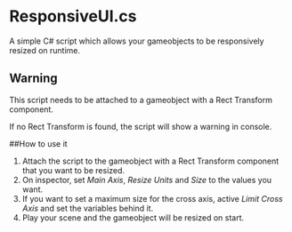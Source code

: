 # ResponsiveUI.cs
A simple C# script which allows your gameobjects to be responsively resized on runtime.

## Warning
This script needs to be attached to a gameobject with a Rect Transform component.

If no Rect Transform is found, the script will show a warning in console.

##How to use it
1. Attach the script to the gameobject with a Rect Transform component that you want to be resized.
2. On inspector, set *Main Axis*, *Resize Units* and *Size* to the values you want.
3. If you want to set a maximum size for the cross axis, active *Limit Cross Axis* and set the variables behind it.
4. Play your scene and the gameobject will be resized on start.
